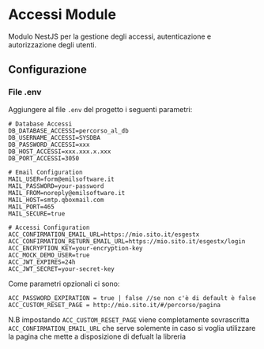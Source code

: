 # Accessi Module

Modulo NestJS per la gestione degli accessi, autenticazione e autorizzazione degli utenti.

## Configurazione

### File .env
Aggiungere al file `.env` del progetto i seguenti parametri:

```env
# Database Accessi
DB_DATABASE_ACCESSI=percorso_al_db
DB_USERNAME_ACCESSI=SYSDBA
DB_PASSWORD_ACCESSI=xxx
DB_HOST_ACCESSI=xxx.xxx.x.xxx
DB_PORT_ACCESSI=3050

# Email Configuration
MAIL_USER=form@emilsoftware.it
MAIL_PASSWORD=your-password
MAIL_FROM=noreply@emilsoftware.it
MAIL_HOST=smtp.qboxmail.com
MAIL_PORT=465
MAIL_SECURE=true

# Accessi Configuration
ACC_CONFIRMATION_EMAIL_URL=https://mio.sito.it/esgestx
ACC_CONFIRMATION_RETURN_EMAIL_URL=https://mio.sito.it/esgestx/login
ACC_ENCRYPTION_KEY=your-encryption-key
ACC_MOCK_DEMO_USER=true
ACC_JWT_EXPIRES=24h
ACC_JWT_SECRET=your-secret-key
```

Come parametri opzionali ci sono:
```env
ACC_PASSWORD_EXPIRATION = true | false //se non c'è di default è false
ACC_CUSTOM_RESET_PAGE = http://mio.sito.it/#/percorso/pagina 
```



N.B impostando `ACC_CUSTOM_RESET_PAGE` viene completamente sovrascritta `ACC_CONFIRMATION_EMAIL_URL` che serve solemente in caso si voglia utilizzare la pagina che mette a disposizione di defualt la libreria
